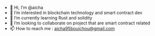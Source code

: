 - 👋 Hi, I’m @aicha
- 👀 I’m interested in blockchain technology and smart contract dev
- 🌱 I’m currently learning Rust and solidity
- 💞️ I’m looking to collaborate on project that are smart contract related 
- 📫 How to reach me : aicha95bouichou@gmail.com

<!---
elicha1/elicha1 is a ✨ special ✨ repository because its `README.md` (this file) appears on your GitHub profile.
You can click the Preview link to take a look at your changes.
--->
